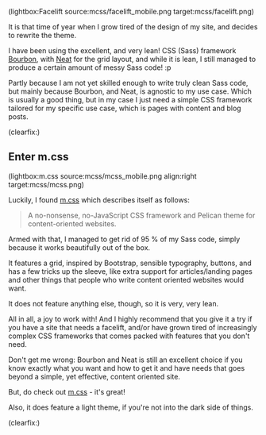 <!--
Title: A lean facelift
Author: Jacob Moen
Date: 2017/10/31 11:53
Datetime: 2017-10-31
Description: M.css is a CSS framework for content-oriented websites and it is perfect for my site.
View: post
ogimage: mcss/facelift.png
thumb: mcss/facelift_custom.png
Keywords: css, site, theming, mcss
Tags: site, theming, css
blogpost: true
published: true
-->
(lightbox:Facelift source:mcss/facelift_mobile.png target:mcss/facelift.png)

It is that time of year when I grow tired of the design of my site, and decides to rewrite the theme.

I have been using the excellent, and very lean! CSS (Sass) framework [Bourbon](http://bourbon.io/), with [Neat](https://neat.bourbon.io/) for the grid layout, and while it is lean, I still managed to produce a certain amount of messy Sass code! :p

Partly because I am not yet skilled enough to write truly clean Sass code, but mainly because Bourbon, and Neat, is agnostic to my use case. Which is usually a good thing, but in my case I just need a simple CSS framework tailored for my specific use case, which is pages with content and blog posts.

(clearfix:)

## Enter m.css

(lightbox:m.css source:mcss/mcss_mobile.png align:right target:mcss/mcss.png)

Luckily, I found [m.css](http://mcss.mosra.cz/) which describes itself as follows:

> A no-non­sense, no-JavaScript CSS frame­work and Pel­i­can theme for con­tent-ori­ent­ed web­sites.

Armed with that, I managed to get rid of 95 % of my Sass code, simply because it works beautifully out of the box.

It features a grid, inspired by Bootstrap, sensible typography, buttons, and has a few tricks up the sleeve, like extra support for articles/landing pages and other things that people who write content oriented websites would want.

It does not feature anything else, though, so it is very, very lean.

All in all, a joy to work with! And I highly recommend that you give it a try if you have a site that needs a facelift, and/or have grown tired of increasingly complex CSS frameworks that comes packed with features that you don't need.

Don't get me wrong: Bourbon and Neat is still an excellent choice if you know exactly what you want and how to get it and have needs that goes beyond a simple, yet effective, content oriented site.

But, do check out [m.css](http://mcss.mosra.cz/) - it's great!

Also, it does feature a light theme, if you're not into the dark side of things.

(clearfix:)
